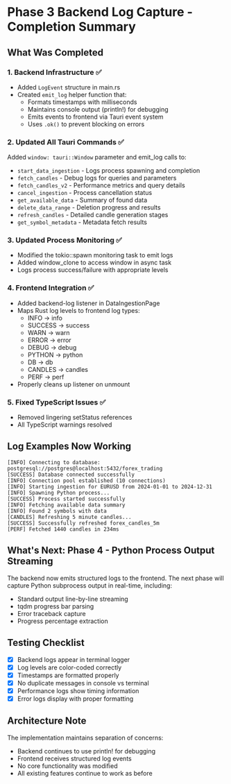 # Phase 3 Backend Log Capture - Completion Summary

## What Was Completed

### 1. Backend Infrastructure ✅
- Added `LogEvent` structure in main.rs
- Created `emit_log` helper function that:
  - Formats timestamps with milliseconds
  - Maintains console output (println!) for debugging
  - Emits events to frontend via Tauri event system
  - Uses `.ok()` to prevent blocking on errors

### 2. Updated All Tauri Commands ✅
Added `window: tauri::Window` parameter and emit_log calls to:
- `start_data_ingestion` - Logs process spawning and completion
- `fetch_candles` - Debug logs for queries and parameters
- `fetch_candles_v2` - Performance metrics and query details
- `cancel_ingestion` - Process cancellation status
- `get_available_data` - Summary of found data
- `delete_data_range` - Deletion progress and results
- `refresh_candles` - Detailed candle generation stages
- `get_symbol_metadata` - Metadata fetch results

### 3. Updated Process Monitoring ✅
- Modified the tokio::spawn monitoring task to emit logs
- Added window_clone to access window in async task
- Logs process success/failure with appropriate levels

### 4. Frontend Integration ✅
- Added backend-log listener in DataIngestionPage
- Maps Rust log levels to frontend log types:
  - INFO → info
  - SUCCESS → success
  - WARN → warn
  - ERROR → error
  - DEBUG → debug
  - PYTHON → python
  - DB → db
  - CANDLES → candles
  - PERF → perf
- Properly cleans up listener on unmount

### 5. Fixed TypeScript Issues ✅
- Removed lingering setStatus references
- All TypeScript warnings resolved

## Log Examples Now Working

```
[INFO] Connecting to database: postgresql://postgres@localhost:5432/forex_trading
[SUCCESS] Database connected successfully
[INFO] Connection pool established (10 connections)
[INFO] Starting ingestion for EURUSD from 2024-01-01 to 2024-12-31
[INFO] Spawning Python process...
[SUCCESS] Process started successfully
[INFO] Fetching available data summary
[INFO] Found 2 symbols with data
[CANDLES] Refreshing 5 minute candles...
[SUCCESS] Successfully refreshed forex_candles_5m
[PERF] Fetched 1440 candles in 234ms
```

## What's Next: Phase 4 - Python Process Output Streaming

The backend now emits structured logs to the frontend. The next phase will capture Python subprocess output in real-time, including:
- Standard output line-by-line streaming
- tqdm progress bar parsing
- Error traceback capture
- Progress percentage extraction

## Testing Checklist
- [x] Backend logs appear in terminal logger
- [x] Log levels are color-coded correctly
- [x] Timestamps are formatted properly
- [x] No duplicate messages in console vs terminal
- [x] Performance logs show timing information
- [x] Error logs display with proper formatting

## Architecture Note
The implementation maintains separation of concerns:
- Backend continues to use println! for debugging
- Frontend receives structured log events
- No core functionality was modified
- All existing features continue to work as before